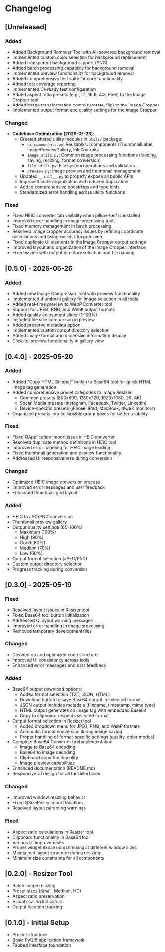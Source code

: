 # Changelog

## [Unreleased]
### Added
- Added Background Remover Tool with AI-powered background removal
- Implemented custom color selection for background replacement
- Added transparent background support (PNG)
- Added batch processing capability for background removal
- Implemented preview functionality for background removal
- Added comprehensive test suite for core functionality
- Added test coverage reporting
- Implemented CI-ready test configuration
- Added aspect ratio presets (e.g., 1:1, 16:9, 4:3, Free) to the Image Cropper tool
- Added image transformation controls (rotate, flip) to the Image Cropper
- Implemented output format and quality settings for the Image Cropper

### Changed
- **Codebase Optimization (2025-05-28)**:
  - Created shared utility modules in `utils/` package:
    - `ui_components.py`: Reusable UI components (ThumbnailLabel, ImagePreviewGallery, FileControls)
    - `image_utils.py`: Common image processing functions (loading, saving, resizing, format conversion)
    - `file_utils.py`: File system operations and validation
    - `preview.py`: Image preview and thumbnail management
  - Updated `__init__.py` to properly expose all public APIs
  - Improved code organization and reduced duplication
  - Added comprehensive docstrings and type hints
  - Standardized error handling across utility functions

### Fixed
- Fixed HEIC converter tab visibility when pillow-heif is installed
- Improved error handling in image processing tools
- Fixed memory management in batch processing
- Resolved image cropper accuracy issues by refining coordinate calculations and using `round()` for precision
- Fixed duplicate UI elements in the Image Cropper output settings
- Improved layout and organization of the Image Cropper interface
- Fixed issues with output directory selection and file naming

## [0.5.0] - 2025-05-26
### Added
- Added new Image Compressor Tool with preview functionality
- Implemented thumbnail gallery for image selection in all tools
- Added real-time preview to WebP Converter tool
- Support for JPEG, PNG, and WebP output formats
- Added quality adjustment slider (1-100%)
- Included file size comparison in preview
- Added preserve metadata option
- Implemented custom output directory selection
- Added image format and dimension information display
- Click-to-preview functionality in gallery view

## [0.4.0] - 2025-05-20
### Added
- Added "Copy HTML Snippet" button to Base64 tool for quick HTML image tag generation
- Added comprehensive preset categories to Image Resizer:
  - Common presets (800x600, 1280x720, 1920x1080, 2K, 4K)
  - Social Media presets (Instagram, Facebook, Twitter, LinkedIn)
  - Device-specific presets (iPhone, iPad, MacBook, 4K/8K monitors)
- Organized presets into collapsible group boxes for better usability

### Fixed
- Fixed QApplication import issue in HEIC converter
- Resolved duplicate method definitions in HEIC tool
- Improved error handling for HEIC image loading
- Fixed thumbnail generation and preview functionality
- Addressed UI responsiveness during conversion

### Changed
- Optimized HEIC image conversion process
- Improved error messages and user feedback
- Enhanced thumbnail grid layout

### Added
- HEIC to JPG/PNG conversion
- Thumbnail preview gallery
- Output quality settings (60-100%)
  - Maximum (100%)
  - High (90%)
  - Good (80%)
  - Medium (70%)
  - Low (60%)
- Output format selection (JPEG/PNG)
- Custom output directory selection
- Progress tracking during conversion

## [0.3.0] - 2025-05-19
### Fixed
- Resolved layout issues in Resizer tool
- Fixed Base64 tool button initialization
- Addressed QLayout warning messages
- Improved error handling in image processing
- Removed temporary development files

### Changed
- Cleaned up and optimized code structure
- Improved UI consistency across tools
- Enhanced error messages and user feedback
### Added
- Base64 output download options:
  - Added format selection (TXT, JSON, HTML)
  - Download button to save Base64 output in selected format
  - JSON output includes metadata (filename, timestamp, mime type)
  - HTML output generates an image tag with embedded Base64
  - Copy to clipboard respects selected format
- Output format selection in Resizer tool
  - Added dropdown menu for JPEG, PNG, and WebP formats
  - Automatic format conversion during image saving
  - Proper handling of format-specific settings (quality, color modes)
- Complete Base64 Converter tool implementation
  - Image to Base64 encoding
  - Base64 to image decoding
  - Clipboard copy functionality
  - Image preview capabilities
- Enhanced documentation (README.md)
- Responsive UI design for all tool interfaces

### Changed
- Improved window resizing behavior
- Fixed QSizePolicy import locations
- Resolved layout parenting warnings

### Fixed
- Aspect ratio calculations in Resizer tool
- Clipboard functionality in Base64 tool
- Various UI improvements
- Proper widget expansion/shrinking at different window sizes
- Maintained layout structure during resizing
- Minimum size constraints for all components

## [0.2.0] - Resizer Tool
- Batch image resizing
- Preset sizes (Small, Medium, HD)
- Aspect ratio preservation
- Visual scaling indicators
- Output location tracking

## [0.1.0] - Initial Setup
- Project structure
- Basic PyQt5 application framework
- Tabbed interface foundation
